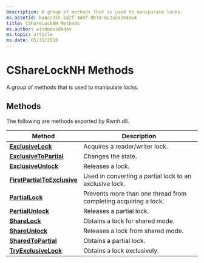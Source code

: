 ```yaml
---
Description: A group of methods that is used to manipulate locks.
ms.assetid: ba4cc37c-bd2f-446f-8b3d-bc2a2e2e4de4
title: CShareLockNH Methods
ms.author: windowssdkdev
ms.topic: article
ms.date: 05/31/2018
---
```


# CShareLockNH Methods

A group of methods that is used to manipulate locks.

## Methods

The following are methods exported by Rwnh.dll.



| Method                                                                   | Description                                                     |
|--------------------------------------------------------------------------|-----------------------------------------------------------------|
| [**ExclusiveLock**](csharelocknh--exclusivelock.md)                     | Acquires a reader/writer lock.                                  |
| [**ExclusiveToPartial**](csharelocknh--exclusivetopartial.md)           | Changes the state.                                              |
| [**ExclusiveUnlock**](csharelocknh--exclusiveunlock.md)                 | Releases a lock.                                                |
| [**FirstPartialToExclusive**](csharelocknh--firstpartialtoexclusive.md) | Used in converting a partial lock to an exclusive lock.         |
| [**PartialLock**](csharelocknh--partiallock.md)                         | Prevents more than one thread from completing acquiring a lock. |
| [**PartialUnlock**](csharelocknh--partialunlock.md)                     | Releases a partial lock.                                        |
| [**ShareLock**](csharelocknh--sharelock.md)                             | Obtains a lock for shared mode.                                 |
| [**ShareUnlock**](csharelocknh--shareunlock.md)                         | Releases a lock from shared mode.                               |
| [**SharedToPartial**](csharelocknh--sharedtopartial.md)                 | Obtains a partial lock.                                         |
| [**TryExclusiveLock**](csharelocknh--tryexclusivelock.md)               | Obtains a lock exclusively.                                     |



 

 

 



